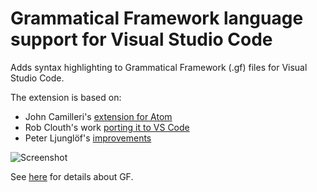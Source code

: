 # Grammatical Framework language support for Visual Studio Code

Adds syntax highlighting to Grammatical Framework (.gf) files for Visual Studio Code.

The extension is based on:
- John Camilleri's [extension for Atom](https://github.com/GrammaticalFramework/atom-language-gf)
- Rob Clouth's work [porting it to VS Code](https://github.com/robclouth/gf-vscode)
- Peter Ljunglöf's [improvements](https://github.com/GrammaticalFramework/gf-vscode/commits/master?author=heatherleaf)

![Screenshot](images/screenshot.png)

See [here](http://www.grammaticalframework.org) for details about GF.
